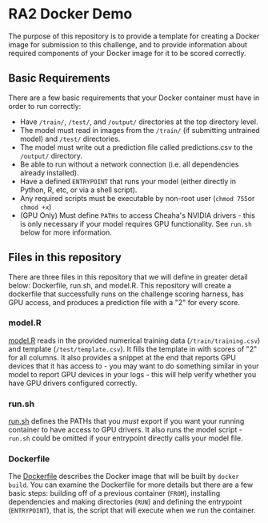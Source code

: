 # RA2 Docker Demo

The purpose of this repository is to provide a template for creating a Docker image for submission to this challenge, and to provide information about required components of your Docker image for it to be scored correctly. 

## Basic Requirements 

There are a few basic requirements that your Docker container must have in order to run correctly: 

- Have `/train/`, `/test/`, and `/output/` directories at the top directory level. 
- The model must read in images from the `/train/` (if submitting untrained model) and `/test/` directories.
- The model must write out a prediction file called predictions.csv to the `/output/` directory. 
- Be able to run without a network connection (i.e. all dependencies already installed).
- Have a defined `ENTRYPOINT` that runs your model (either directly in Python, R, etc, or via a shell script). 
- Any required scripts must be executable by non-root user (`chmod 755`or `chmod +x`)
- (GPU Only) Must define `PATHs` to access Cheaha's NVIDIA drivers - this is only necessary if your model requires GPU functionality. See `run.sh` below for more information. 

## Files in this repository
There are three files in this repository that we will define in greater detail below: Dockerfile, run.sh, and model.R. This repository will create a dockerfile that successfully runs on the challenge scoring harness, has GPU access, and produces a prediction file with a "2" for every score.

### model.R

[model.R](https://github.com/allaway/ra2-docker-demo/blob/master/model.R) reads in the provided numerical training data (`/train/training.csv`) and template (`/test/template.csv`). It fills the template in with scores of "2" for all columns. It also provides a snippet at the end that reports GPU devices that it has access to - you may want to do something similar in your model to report GPU devices in your logs - this will help verify whether you have GPU drivers configured correctly. 

### run.sh

[run.sh](https://github.com/allaway/ra2-docker-demo/blob/master/run.sh) defines the PATHs that you *must* export if you want your running container to have access to GPU drivers. It also runs the model script - `run.sh` could be omitted if your entrypoint directly calls your model file. 

### Dockerfile 

The [Dockerfile](https://github.com/allaway/ra2-docker-demo/blob/master/Dockerfile) describes the Docker image that will be built by `docker build`. You can examine the Dockerfile for more details but there are a few basic steps: building off of a previous container (`FROM`), installing dependencies and making directories (`RUN`) and defining the entrypoint (`ENTRYPOINT`), that is, the script that will execute when we run the container. 
